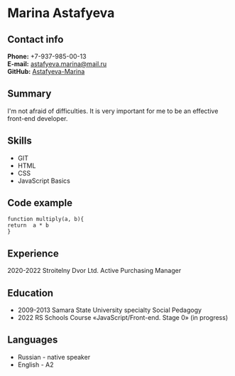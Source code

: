 # Marina Astafyeva #
## Contact info ##
**Phone:** +7-937-985-00-13  
**E-mail:** astafyeva.marina@mail.ru  
**GitHub:** [Astafyeva-Marina](https://github.com/Astafyeva-Marina)  
## Summary ##
I'm not afraid of difficulties. It is very important for me to be an effective front-end developer.
## Skills ##
- GIT
- HTML
- CSS
- JavaScript Basics
## Code example ##
```
function multiply(a, b){
return  a * b
}
```
## Experience ##
2020-2022 Stroitelny Dvor Ltd. Active Purchasing Manager  
## Education ##
- 2009-2013 Samara State University specialty Social Pedagogy
- 2022 RS Schools Course «JavaScript/Front-end. Stage 0» (in progress)
## Languages ##
- Russian - native speaker  
- English - A2
